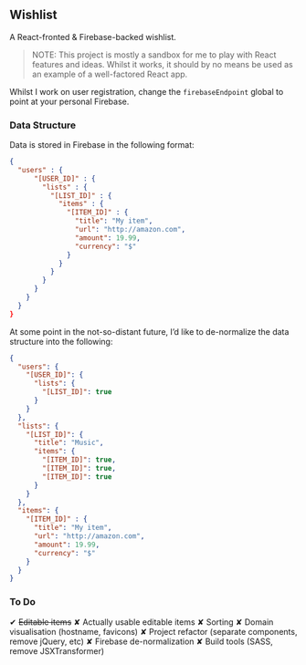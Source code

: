 ## Wishlist
A React-fronted & Firebase-backed wishlist.

> NOTE: This project is mostly a sandbox for me to play with React features and ideas. Whilst it works, it should by no means be used as an example of a well-factored React app.

Whilst I work on user registration, change the `firebaseEndpoint` global to point at your personal Firebase.

### Data Structure
Data is stored in Firebase in the following format:

```json
{
  "users" : {
      "[USER_ID]" : {
        "lists" : {
          "[LIST_ID]" : {
            "items" : {
              "[ITEM_ID]" : {
                "title": "My item",
                "url": "http://amazon.com",
                "amount": 19.99,
                "currency": "$"
              }
            }
          }
        }
      }
    }
  }
}
```

At some point in the not-so-distant future, I’d like to de-normalize the data structure into the following:

```json
{
  "users": {
    "[USER_ID]": {
      "lists": {
        "[LIST_ID]": true
      }
    }
  },
  "lists": {
    "[LIST_ID]": {
      "title": "Music",
      "items": {
        "[ITEM_ID]": true,
        "[ITEM_ID]": true,
        "[ITEM_ID]": true
      }
    }
  },
  "items": {
    "[ITEM_ID]" : {
      "title": "My item",
      "url": "http://amazon.com",
      "amount": 19.99,
      "currency": "$"
    }
  }      
}
```

### To Do
✔ ~~Editable items~~
✘ Actually usable editable items
✘ Sorting
✘ Domain visualisation (hostname, favicons)
✘ Project refactor (separate components, remove jQuery, etc)
✘ Firebase de-normalization
✘ Build tools (SASS, remove JSXTransformer)
